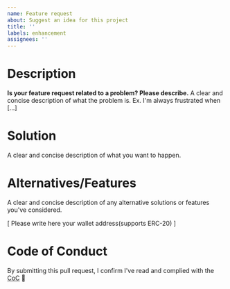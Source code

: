```yaml
---
name: Feature request
about: Suggest an idea for this project
title: ''
labels: enhancement
assignees: ''
---
```


# Description

**Is your feature request related to a problem? Please describe.**
A clear and concise description of what the problem is. Ex. I'm always frustrated when [...]

# Solution

A clear and concise description of what you want to happen.

# Alternatives/Features

A clear and concise description of any alternative solutions or features you've considered.

[ Please write here your wallet address(supports ERC-20) ]

# Code of Conduct

By submitting this pull request, I confirm I've read and complied with the [CoC](https://github.com/dev-protocol/repository-token/blob/master/CODE_OF_CONDUCT.md) 🖖
